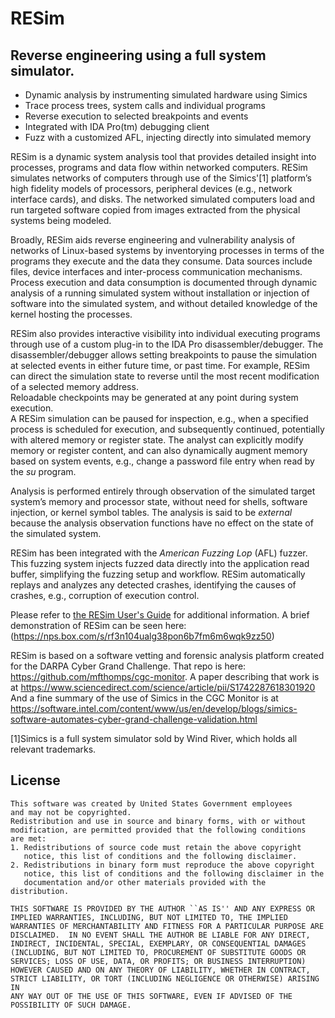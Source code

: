 # RESim
## Reverse engineering using a full system simulator.

* Dynamic analysis by instrumenting simulated hardware using Simics
* Trace process trees, system calls and individual programs
* Reverse execution to selected breakpoints and events
* Integrated with IDA Pro(tm) debugging client
* Fuzz with a customized AFL, injecting directly into simulated memory

RESim is a dynamic system analysis tool that provides detailed insight into processes, programs and data flow within networked computers.  RESim simulates networks of computers through use of the Simics'[1] 
platform’s high fidelity models of processors, peripheral devices (e.g., network interface cards), and disks.  The networked simulated computers load and run targeted software copied from images extracted from the physical systems being modeled.

Broadly, RESim aids reverse engineering and vulnerability analysis of networks of Linux-based systems by inventorying processes in terms of the programs they execute and the data they consume.  Data sources include files, device interfaces and inter-process communication mechanisms.   Process execution and data consumption is documented through dynamic analysis of a running simulated system without installation or injection of software into the simulated system, and without detailed knowledge of the kernel hosting the processes.

RESim also provides interactive visibility into individual executing programs through use of a 
custom plug-in to the IDA Pro disassembler/debugger.  The disassembler/debugger
allows setting breakpoints to pause the simulation at selected events in either future time, or past time.  For 
example, RESim can direct the simulation state to reverse until the most recent modification of a selected memory address.   
Reloadable checkpoints may be generated at any point during system execution.  
A RESim simulation can be paused for inspection, e.g., when a specified process is scheduled for execution, and subsequently continued, potentially with altered memory or register state.  The analyst can explicitly modify memory or register content, and can also dynamically augment memory 
based on system events, e.g., change a password file entry when read by the *su* program.

Analysis is performed entirely through observation of the simulated target system’s memory and processor state, 
without need for shells, software injection, or kernel symbol tables.   The analysis is said to be *external* because the analysis observation functions have no effect on the state of the simulated system.

RESim has been integrated with the *American Fuzzing Lop* (AFL) fuzzer.  This fuzzing system injects fuzzed data directly into the
application read buffer, simplifying the fuzzing setup and workflow.  RESim automatically replays and analyzes any detected crashes, 
identifying the causes of crashes, e.g., corruption of execution control.

Please refer to [the RESim User's Guide](docs/RESim-UsersGuide.pdf) for additional information.  A brief demonstration of RESim can be seen here:
(https://nps.box.com/s/rf3n104ualg38pon6b7fm6m6wqk9zz50)

RESim is based on a software vetting and forensic analysis platform created for the DARPA Cyber Grand Challenge.  That repo is here:
https://github.com/mfthomps/cgc-monitor.  A paper describing that work is at https://www.sciencedirect.com/science/article/pii/S1742287618301920
And a fine summary of the use of Simics in the CGC Monitor is at https://software.intel.com/content/www/us/en/develop/blogs/simics-software-automates-cyber-grand-challenge-validation.html

[1]Simics is a full system simulator sold by Wind River, which holds all relevant trademarks.
## License
```
This software was created by United States Government employees
and may not be copyrighted.
Redistribution and use in source and binary forms, with or without
modification, are permitted provided that the following conditions
are met:
1. Redistributions of source code must retain the above copyright
   notice, this list of conditions and the following disclaimer.
2. Redistributions in binary form must reproduce the above copyright
   notice, this list of conditions and the following disclaimer in the
   documentation and/or other materials provided with the distribution.

THIS SOFTWARE IS PROVIDED BY THE AUTHOR ``AS IS'' AND ANY EXPRESS OR
IMPLIED WARRANTIES, INCLUDING, BUT NOT LIMITED TO, THE IMPLIED
WARRANTIES OF MERCHANTABILITY AND FITNESS FOR A PARTICULAR PURPOSE ARE
DISCLAIMED.  IN NO EVENT SHALL THE AUTHOR BE LIABLE FOR ANY DIRECT,
INDIRECT, INCIDENTAL, SPECIAL, EXEMPLARY, OR CONSEQUENTIAL DAMAGES
(INCLUDING, BUT NOT LIMITED TO, PROCUREMENT OF SUBSTITUTE GOODS OR
SERVICES; LOSS OF USE, DATA, OR PROFITS; OR BUSINESS INTERRUPTION)
HOWEVER CAUSED AND ON ANY THEORY OF LIABILITY, WHETHER IN CONTRACT,
STRICT LIABILITY, OR TORT (INCLUDING NEGLIGENCE OR OTHERWISE) ARISING IN
ANY WAY OUT OF THE USE OF THIS SOFTWARE, EVEN IF ADVISED OF THE
POSSIBILITY OF SUCH DAMAGE.
```
